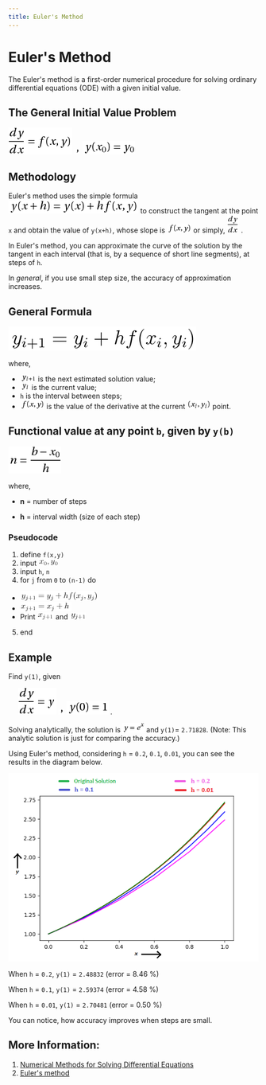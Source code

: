 ```yaml
---
title: Euler's Method
---
```


# Euler's Method

The Euler's method is a first-order numerical procedure for solving ordinary differential equations (ODE) with a given initial value.

## The General Initial Value Problem

![](https://github.com/pranabendra/articles/blob/master/Euler-method/images/eqn1.png) ![](https://github.com/pranabendra/articles/blob/master/Euler-method/images/comma.png)  ![](https://github.com/pranabendra/articles/blob/master/Euler-method/images/eqn2.png)

## Methodology

Euler's method uses the simple formula
![](https://github.com/pranabendra/articles/blob/master/Euler-method/images/eqn3.png)
to construct the tangent at the point `x` and obtain the value of `y(x+h)`, whose slope is ![](https://github.com/pranabendra/articles/blob/master/Euler-method/images/eqn-5.png)  or simply,  ![](https://github.com/pranabendra/articles/blob/master/Euler-method/images/eqn4.png) .

In Euler's method, you can approximate the curve of the solution by the tangent in each interval (that is, by a sequence of short line segments), at steps of `h`.

In <i>general</i>, if you use small step size, the accuracy of approximation increases.

## General Formula

![](https://github.com/pranabendra/articles/blob/master/Euler-method/images/eqn7.png)

where,
* ![](https://github.com/pranabendra/articles/blob/master/Euler-method/images/eqn9.png) is the next estimated solution value;
* ![](https://github.com/pranabendra/articles/blob/master/Euler-method/images/eqn10.png) is the current value;
* `h` is the interval between steps;
* ![](https://github.com/pranabendra/articles/blob/master/Euler-method/images/eqn-5.png) is the value of the derivative at the current ![](https://github.com/pranabendra/articles/blob/master/Euler-method/images/eqn11.png) point.

## Functional value at any point `b`, given by `y(b)`

![](https://github.com/pranabendra/articles/blob/master/Euler-method/images/eqn6.png)

where,
* <b>n</b> = number of steps</p>
* <b>h</b> = interval width (size of each step)</p>

### Pseudocode

1. define `f(x,y)`
2. input ![](https://github.com/pranabendra/articles/blob/master/Euler-method/images/eqn17.png)
3. input `h`, `n`
4. for `j` from `0` to `(n-1)` do

* ![](https://github.com/pranabendra/articles/blob/master/Euler-method/images/eqn13.png)
* ![](https://github.com/pranabendra/articles/blob/master/Euler-method/images/eqn14.png)
* Print ![](https://github.com/pranabendra/articles/blob/master/Euler-method/images/eqn15.png) and ![](https://github.com/pranabendra/articles/blob/master/Euler-method/images/eqn16.png)

5. end

## Example

Find `y(1)`, given

&nbsp;&nbsp;&nbsp;&nbsp; ![](https://github.com/pranabendra/articles/blob/master/Euler-method/images/eqn18.png) ![](https://github.com/pranabendra/articles/blob/master/Euler-method/images/comma.png)  ![](https://github.com/pranabendra/articles/blob/master/Euler-method/images/eqn19.png) .

Solving analytically, the solution is ![](https://github.com/pranabendra/articles/blob/master/Euler-method/images/eqn20.png) and `y(1)`= `2.71828`. (Note: This analytic solution is just for comparing the accuracy.)

Using Euler's method, considering `h` = `0.2`, `0.1`, `0.01`, you can see the results in the diagram below.

![](https://github.com/pranabendra/articles/blob/master/Euler-method/images/comparison.png)

When `h` = `0.2`, `y(1)` = `2.48832`  (error = 8.46 %)

When `h` = `0.1`, `y(1)` = `2.59374`  (error = 4.58 %)

When `h` = `0.01`, `y(1)` = `2.70481`  (error = 0.50 %)

You can notice, how accuracy improves when steps are small.

## More Information:
1. [Numerical Methods for Solving Differential Equations](http://calculuslab.deltacollege.edu/ODE/7-C-1/7-C-1-h-c.html)
2. [Euler's method](https://en.wikipedia.org/wiki/Euler_method)
